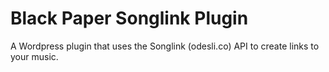 # Black Paper Songlink Plugin
 A Wordpress plugin that uses the Songlink (odesli.co) API to create links to your music.
